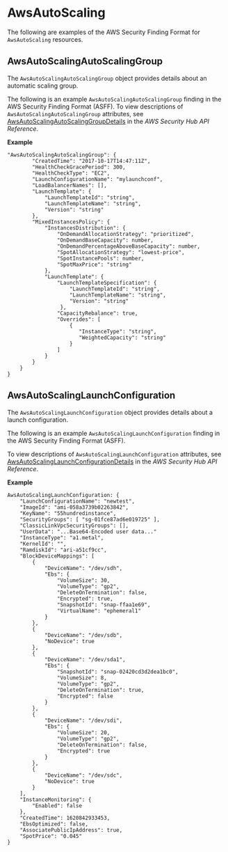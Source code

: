 # AwsAutoScaling<a name="asff-resourcedetails-awsautoscaling"></a>

The following are examples of the AWS Security Finding Format for `AwsAutoScaling` resources\.

## AwsAutoScalingAutoScalingGroup<a name="asff-resourcedetails-awsautoscalingautoscalinggroup"></a>

The `AwsAutoScalingAutoScalingGroup` object provides details about an automatic scaling group\.

The following is an example `AwsAutoScalingAutoScalingGroup` finding in the AWS Security Finding Format \(ASFF\)\. To view descriptions of `AwsAutoScalingAutoScalingGroup` attributes, see [AwsAutoScalingAutoScalingGroupDetails](https://docs.aws.amazon.com/securityhub/1.0/APIReference/API_AwsAutoScalingAutoScalingGroupDetails.html) in the *AWS Security Hub API Reference*\.

**Example**

```
"AwsAutoScalingAutoScalingGroup": {
        "CreatedTime": "2017-10-17T14:47:11Z",
        "HealthCheckGracePeriod": 300,
        "HealthCheckType": "EC2",
        "LaunchConfigurationName": "mylaunchconf",
        "LoadBalancerNames": [],
        "LaunchTemplate": {                            
            "LaunchTemplateId": "string",
            "LaunchTemplateName": "string",
            "Version": "string"
        },
        "MixedInstancesPolicy": {
            "InstancesDistribution": {
                "OnDemandAllocationStrategy": "prioritized",
                "OnDemandBaseCapacity": number,
                "OnDemandPercentageAboveBaseCapacity": number,
                "SpotAllocationStrategy": "lowest-price",
                "SpotInstancePools": number,
                "SpotMaxPrice": "string"
            },
            "LaunchTemplate": {
                "LaunchTemplateSpecification": {
                    "LaunchTemplateId": "string",
                    "LaunchTemplateName": "string",
                    "Version": "string"
                 },
                "CapacityRebalance": true,
                "Overrides": [
                    {
                       "InstanceType": "string",
                       "WeightedCapacity": "string"
                    }
                ]
            }
        }
    }
}
```

## AwsAutoScalingLaunchConfiguration<a name="asff-resourcedetails-awsautoscalinglaunchconfiguration"></a>

The `AwsAutoScalingLaunchConfiguration` object provides details about a launch configuration\.

The following is an example `AwsAutoScalingLaunchConfiguration` finding in the AWS Security Finding Format \(ASFF\)\.

To view descriptions of `AwsAutoScalingLaunchConfiguration` attributes, see [AwsAutoScalingLaunchConfigurationDetails](https://docs.aws.amazon.com/securityhub/1.0/APIReference/API_AwsAutoScalingLaunchConfigurationDetails.html) in the *AWS Security Hub API Reference*\.

**Example**

```
AwsAutoScalingLaunchConfiguration: {
    "LaunchConfigurationName": "newtest",
    "ImageId": "ami-058a3739b02263842",
    "KeyName": "55hundredinstance",
    "SecurityGroups": [ "sg-01fce87ad6e019725" ],
    "ClassicLinkVpcSecurityGroups": [],
    "UserData": "...Base64-Encoded user data..."
    "InstanceType": "a1.metal",
    "KernelId": "",
    "RamdiskId": "ari-a51cf9cc",
    "BlockDeviceMappings": [
        {
            "DeviceName": "/dev/sdh",
            "Ebs": {
                "VolumeSize": 30,
                "VolumeType": "gp2",
                "DeleteOnTermination": false,
                "Encrypted": true,
                "SnapshotId": "snap-ffaa1e69",
                "VirtualName": "ephemeral1"
            }
        },
        {
            "DeviceName": "/dev/sdb",
            "NoDevice": true
        },
        {
            "DeviceName": "/dev/sda1",
            "Ebs": {
                "SnapshotId": "snap-02420cd3d2dea1bc0",
                "VolumeSize": 8,
                "VolumeType": "gp2",
                "DeleteOnTermination": true,
                "Encrypted": false
            }
        },
        {
            "DeviceName": "/dev/sdi",
            "Ebs": {
                "VolumeSize": 20,
                "VolumeType": "gp2",
                "DeleteOnTermination": false,
                "Encrypted": true
            }
        },
        {
            "DeviceName": "/dev/sdc",
            "NoDevice": true
        }
    ],
    "InstanceMonitoring": {
        "Enabled": false
    },
    "CreatedTime": 1620842933453,
    "EbsOptimized": false,
    "AssociatePublicIpAddress": true,
    "SpotPrice": "0.045"
}
```